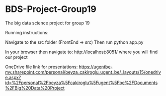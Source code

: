 # BDS-Project-Group19
The big data science project for group 19

Running instructions:

Navigate to the src folder (FrontEnd -> src)
Then run python app.py

In your browser then navigate to: http://localhost:8051/ where you will find our project

OneDrive file link for presentations: https://ugentbe-my.sharepoint.com/personal/beyza_cakiroglu_ugent_be/_layouts/15/onedrive.aspx?id=%2Fpersonal%2Fbeyza%5Fcakiroglu%5Fugent%5Fbe%2FDocuments%2FBig%20Data%20Project 
